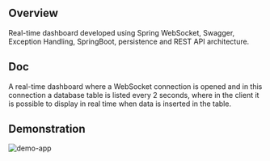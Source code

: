 ## Overview

Real-time dashboard developed using Spring WebSocket, Swagger, Exception Handling, SpringBoot, persistence and REST API architecture.

## Doc

A real-time dashboard where a WebSocket connection is opened and in this connection a database table is listed every 2 seconds, where in the client it is possible to display in real time when data is inserted in the table.

## Demonstration
![demo-app](https://user-images.githubusercontent.com/56695817/218334464-0bbb4adb-c02b-4842-8ab1-7627058e4e07.gif)
